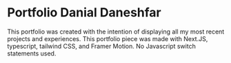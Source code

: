 # Portfolio Danial Daneshfar

This portfolio was created with the intention of displaying all my most recent projects and experiences. This portfolio piece was made with Next.JS, typescript, tailwind CSS, and Framer Motion. No Javascript switch statements used.
